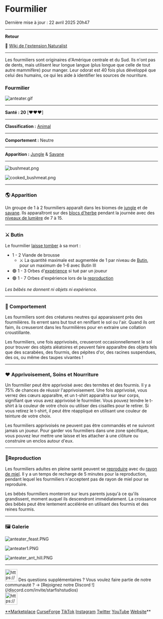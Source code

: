 # Fourmilier

Dernière mise à jour : 22 avril 2025 20h47

---

**Retour**

🐻 [Wiki de l'extension Naturalist](/www.notion.so/1a7a9a61c3f1800c8e32e893d6e7f430?pvs=21)

---

Les fourmiliers sont originaires d'Amérique centrale et du Sud. Ils n'ont pas de dents, mais utilisent leur longue langue (plus longue que celle de tout autre mammifère) pour manger. Leur odorat est 40 fois plus développé que celui des humains, ce qui les aide à identifier les sources de nourriture.

<aside>

### **Fourmilier**

![anteater.gif](anteater.gif)

---

**Santé : 20** [♥️♥️♥️]

---

**Classification :** [Animal](/minecraft.fandom.com/wiki/Animal)

---

**Comportement :** Neutre

---

**Apparition :** [Jungle](/minecraft.wiki/w/Jungle) & [Savane](/minecraft.wiki/w/Savanna)

---

![bushmeat.png](bushmeat.png)

![cooked_bushmeat.png](cooked_bushmeat.png)

</aside>

---

### 🌎 Apparition

Un groupe de 1 à 2 fourmiliers apparaît dans les biomes de [jungle](/minecraft.wiki/w/Jungle) et de [savane](/minecraft.wiki/w/Savanna). Ils apparaîtront sur des [blocs d'herbe](/minecraft.fandom.com/wiki/Grass_Block) pendant la journée avec des [niveaux de lumière](/minecraft.fandom.com/wiki/Light) de 7 à 15.

---

### ⚔️ Butin

Le fourmilier [laisse tomber](/minecraft.fandom.com/wiki/Drops) à sa mort :

- 1 - 2 Viande de brousse
    - ⚔️ La quantité maximale est augmentée de 1 par niveau de [Butin](/minecraft.fandom.com/wiki/Looting), pour un maximum de 1-6 avec Butin III
- 🟢 1 - 3 Orbes d'[expérience](/minecraft.fandom.com/wiki/Experience) si tué par un joueur
- 🟢 1 - 7 Orbes d'expérience lors de la [reproduction](/minecraft.fandom.com/wiki/Breeding)

*Les bébés ne donnent ni objets ni expérience.*

---

### 🧠 Comportement

Les fourmiliers sont des créatures neutres qui apparaissent près des fourmilières. Ils errent sans but tout en reniflant le sol ou l'air. Quand ils ont faim, ils creuseront dans les fourmilières pour en extraire une collation croustillante.

Les fourmiliers, une fois apprivoisés, creuseront occasionnellement le sol pour trouver des objets aléatoires et peuvent faire apparaître des objets tels que des scarabées, des fourmis, des pépites d'or, des racines suspendues, des os, ou même des taupes vivantes !

---

### ❤️ Apprivoisement, Soins et Nourriture

Un fourmilier peut être apprivoisé avec des termites et des fourmis. Il y a 75% de chances de réussir l'apprivoisement. Une fois apprivoisé, vous verrez des cœurs apparaître, et un t-shirt apparaîtra sur leur corps, signifiant que vous avez apprivoisé le fourmilier. Vous pouvez teindre le t-shirt à la couleur de votre choix ou utiliser des cisailles pour le retirer. Si vous retirez le t-shirt, il peut être réappliqué en utilisant une couleur de teinture de votre choix.

Les fourmiliers apprivoisés ne peuvent pas être commandés et ne suivront jamais un joueur. Pour garder vos fourmiliers dans une zone spécifique, vous pouvez leur mettre une laisse et les attacher à une clôture ou construire un enclos autour d'eux.

---

### 🥚Reproduction

Les fourmiliers adultes en pleine santé peuvent se [reproduire](/minecraft.fandom.com/wiki/Breeding) avec du [rayon de miel](/minecraft.wiki/w/Honeycomb). Il y a un temps de recharge de 5 minutes pour la reproduction, pendant lequel les fourmiliers n'acceptent pas de rayon de miel pour se reproduire.

Les bébés fourmiliers monteront sur leurs parents jusqu'à ce qu'ils grandissent, moment auquel ils descendront immédiatement. La croissance des bébés peut être lentement accélérée en utilisant des fourmis et des reines fourmis.

---

### 🖼️ Galerie

![anteater_feast.PNG](anteater_feast.png)

![anteater1.PNG](anteater1.png)

![anteater_ant_hill.PNG](anteater_ant_hill.png)

---

<aside>
<img src="https://www.notion.so/icons/headset_red.svg" alt="https://www.notion.so/icons/headset_red.svg" width="40px" /> Des questions supplémentaires ? Vous voulez faire partie de notre communauté ? → [Rejoignez notre Discord !](/discord.com/invite/starfishstudios)

</aside>

<aside>
<img src="https://www.notion.so/icons/star_red.svg" alt="https://www.notion.so/icons/star_red.svg" width="40px" />

[**Marketplace](/www.minecraft.net/en-us/marketplace/creator?name=Starfish%20Studios)      [CurseForge](/www.curseforge.com/members/starfish_studios/projects)      [TikTok](/www.tiktok.com/@starfishstudios)      [Instagram](/www.instagram.com/starfishstudiosinc/)      [Twitter](/twitter.com/starfishstudios)      [YouTube](/www.youtube.com/@starfishstudios)      [Website](/starfish-studios.com/)**

</aside> 
